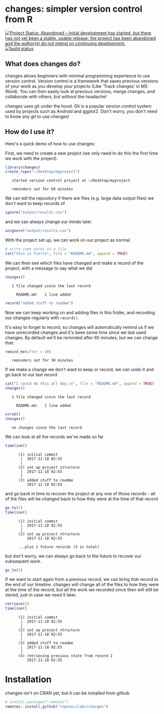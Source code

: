 
changes: simpler version control from R
=======================================

[![Project Status: Abandoned – Initial development has started, but there has not yet been a stable, usable release; the project has been abandoned and the author(s) do not intend on continuing development.](https://www.repostatus.org/badges/latest/abandoned.svg)](https://www.repostatus.org/#abandoned)
[![build status](https://travis-ci.org/ropenscilabs/changes.svg?branch=master)](https://travis-ci.org/ropenscilabs/changes)

What does changes do?
---------------------

changes allows beginners with minimal programming experience to use version control. Version control is a framework that saves previous versions of your work as you develop your projects (Like 'Track changes' in MS Word). You can then easily look at previous versions, merge changes, and collaborate with others, but without the headache!

changes uses git under the hood. Git is a popular version control system used by projects such as Android and ggplot2. Don't worry, you don't need to know any git to use changes!

How do I use it?
----------------

Here's a quick demo of how to use changes:

First, we need to create a new project (we only need to do this the first time we work with the project).

``` r
library(changes)
create_repo("~/Desktop/myproject")
```

       started version control project at ~/Desktop/myproject

       reminders set for 60 minutes

We can tell the repository if there are files (e.g. large data output files) we don't want to keep records of

``` r
ignore("output/results.csv")
```

and we can always change our minds later.

``` r
unignore("output/results.csv")
```

With the project set up, we can work on our project as normal.

``` r
# write some words to a file
cat("this is fun!\n", file = "README.md", append = TRUE)
```

We can then see which files have changed and make a record of the project, with a message to say what we did

``` r
changes()
```

       1 file changed since the last record
       
         README.md:   1 line added

``` r
record("added stuff to readme")
```

Now we can keep working on and adding files in this folder, and recording our changes regularly with `record()`.

It's easy to forget to record, so changes will automatically remind us if we have unrecorded changes and it's been some time since we last used changes. By default we'll be reminded after 60 minutes, but we can change that:

``` r
remind_me(after = 30)
```

       reminders set for 30 minutes

If we make a change we don't want to keep or record, we can undo it and go back to our last record

``` r
cat("I could do this all day.\n", file = "README.md", append = TRUE)
changes()
```

       1 file changed since the last record
       
         README.md:   1 line added

``` r
scrub()
changes()
```

       no changes since the last record

We can look at all the records we've made so far

``` r
timeline()
```

          (1) initial commit
           |  2017-11-18 02:55
           |
          (2) set up project structure
           |  2017-11-18 02:55
           |
          (3) added stuff to readme
              2017-11-18 02:55
       

and go back in time to recover the project at any one of those records - all of the files will be changed back to how they were at the time of that record

``` r
go_to(2)
timeline()
```

          (1) initial commit
           |  2017-11-18 02:55
           |
          (2) set up project structure
              2017-11-18 02:55
            
          ...plus 1 future records (3 in total)

but don't worry, we can always go back to the future to recover our subsequent work.

``` r
go_to(3)
```

If we want to start again from a previous record, we can bring that record to the end of our timeline. changes will change all of the files to how they were at the time of the record, but all the work we recorded since then will still be stored, just in case we need it later.

``` r
retrieve(2)
timeline()
```

          (1) initial commit
           |  2017-11-18 02:55
           |
          (2) set up project structure
           |  2017-11-18 02:55
           |
          (3) added stuff to readme
           |  2017-11-18 02:55
           |
          (4) retrieving previous state from record 2
              2017-11-18 02:55
       

Installation
============

changes isn't on CRAN yet, but it can be installed from github

``` r
# install.packages("remotes")
remotes::install_github("ropenscilabs/changes")
```
